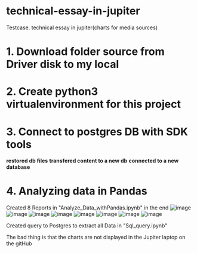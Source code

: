 # technical-essay-in-jupiter
Testcase. technical essay in jupiter(charts for media sources)

# 1. Download folder source from Driver disk to my local

# 2. Create python3 virtualenvironment for this project

# 3. Connect to postgres DB with SDK tools
**restored db files**
**transfered content to a new db**
**connected to a new database**

# 4. Analyzing data in Pandas 
Created 8 Reports in "Analyze_Data_withPandas.ipynb" in the end
![image](https://github.com/Makkuskqa/technical-essay-in-jupiter/assets/105742207/7f5b80f1-48e0-4f75-9f55-64f281f61b2b)
![image](https://github.com/Makkuskqa/technical-essay-in-jupiter/assets/105742207/21226c11-c244-4a2f-8333-4d08f2710abb)
![image](https://github.com/Makkuskqa/technical-essay-in-jupiter/assets/105742207/5cb24178-5b6f-4753-bbda-bb2ce335ca07)
![image](https://github.com/Makkuskqa/technical-essay-in-jupiter/assets/105742207/94c47b0b-1a51-4d4e-8ce0-a0a8134986ab)
![image](https://github.com/Makkuskqa/technical-essay-in-jupiter/assets/105742207/ec6d0432-8805-47e7-b8dc-35b20030e29b)
![image](https://github.com/Makkuskqa/technical-essay-in-jupiter/assets/105742207/87ee3421-f265-4ecb-b629-53ff87501dd3)
![image](https://github.com/Makkuskqa/technical-essay-in-jupiter/assets/105742207/5c5bc8ab-f9f6-457c-885e-5e6b8e9bb146)
![image](https://github.com/Makkuskqa/technical-essay-in-jupiter/assets/105742207/76006c18-746f-43fe-8773-3a8150354e38)

Created query to Postgres to extract all Data in "Sql_query.ipynb"

The bad thing is that the charts are not displayed in the Jupiter laptop on the gitHub
